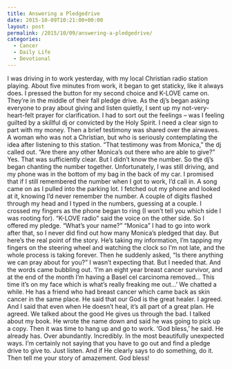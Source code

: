 ```yaml
---
title: Answering a Pledgedrive
date: 2015-10-09T10:21:00+00:00
layout: post
permalink: /2015/10/09/answering-a-pledgedrive/
categories:
  - Cancer
  - Daily Life
  - Devotional
---
```

I was driving in to work yesterday, with my local Christian radio station playing. About five minutes from work, it began to get staticky, like it always does. I pressed the button for my second choice and K-LOVE came on. They&#8217;re in the middle of their fall pledge drive. As the dj&#8217;s began asking everyone to pray about giving and listen quietly, I sent up my not-very-heart-felt prayer for clarification. I had to sort out the feelings &#8211; was I feeling guilted by a skillful dj or convicted by the Holy Spirit. I need a clear sign to part with my money. Then a brief testimony was shared over the airwaves. A woman who was not a Christian, but who is seriously contemplating the idea after listening to this station. &#8220;That testimony was from Monica,&#8221; the dj called out. &#8220;Are there any other Monica&#8217;s out there who are able to give?&#8221; Yes. That was sufficiently clear. But I didn&#8217;t know the number. So the dj&#8217;s began chanting the number together. Unfortunately, I was still driving, and my phone was in the bottom of my bag in the back of my car. I promised that if I still remembered the number when I got to work, I&#8217;d call in. A song came on as I pulled into the parking lot. I fetched out my phone and looked at it, knowing I&#8217;d never remember the number. A couple of digits flashed through my head and I typed in the numbers, guessing at a couple. I crossed my fingers as the phone began to ring (I won&#8217;t tell you which side I was rooting for). &#8220;K-LOVE radio&#8221; said the voice on the other side. So I offered my pledge. &#8220;What&#8217;s your name?&#8221; &#8220;Monica&#8221; I had to go into work after that, so I never did find out how many Monica&#8217;s pledged that day. But here&#8217;s the real point of the story. He&#8217;s taking my information, I&#8217;m tapping my fingers on the steering wheel and watching the clock so I&#8217;m not late, and the whole process is taking forever. Then he suddenly asked, &#8220;Is there anything we can pray about for you?&#8221; I wasn&#8217;t expecting that. But I needed that. And the words came bubbling out. &#8216;I&#8217;m an eight year breast cancer survivor, and at the end of the month I&#8217;m having a Basel cel carcinoma removed&#8230; This time it&#8217;s on my face which is what&#8217;s really freaking me out&#8230;&#8217; We chatted a while. He has a friend who had breast cancer which came back as skin cancer in the same place. He said that our God is the great healer. I agreed. And I said that even when He doesn&#8217;t heal, it&#8217;s all part of a great plan. He agreed. We talked about the good He gives us through the bad. I talked about my book. He wrote the name down and said he was going to pick up a copy. Then it was time to hang up and go to work. &#8216;God bless,&#8217; he said. He already has. Over abundantly. Incredibly. In the most beautifully unexpected ways. I&#8217;m certainly not saying that you have to go out and find a pledge drive to give to. Just listen. And if He clearly says to do something, do it. Then tell me your story of amazement. God bless!